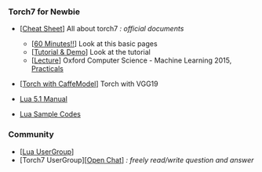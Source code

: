 
### Torch7 for Newbie


- [[Cheat Sheet](https://github.com/torch/torch7/wiki/Cheatsheet)] All about torch7 *: official documents*
  - [[60 Minutes!!](https://github.com/soumith/cvpr2015/blob/master/Deep%20Learning%20with%20Torch.ipynb)] Look at this basic pages
  - [[Tutorial & Demo](https://github.com/torch/torch7/wiki/Cheatsheet#tutorials-demos-by-category)] Look at the tutorial
  - [[Lecture](https://www.cs.ox.ac.uk/people/nando.defreitas/machinelearning/)] Oxford Computer Science - Machine Learning 2015, [Practicals](https://github.com/oxford-cs-ml-2015)

- [[Torch with CaffeModel](http://gromit2.blogspot.kr/2016/07/neural-style-install-torch7-loadcaffe.html)] Torch with VGG19 
- [Lua 5.1 Manual](http://www.lua.org/manual/5.1/manual.html#2.2)
- [Lua Sample Codes](http://lua-users.org/wiki/SampleCode)


### Community
- [[Lua UserGroup](http://www.lua.org/community.html)]
- [Torch7 UserGroup][[Open Chat](https://gitter.im/torch/torch7)] *: freely read/write question and answer*
